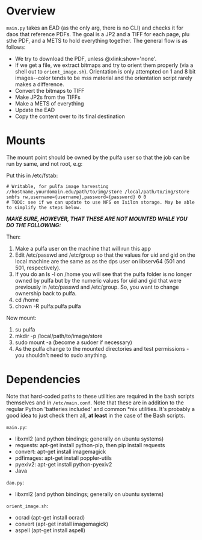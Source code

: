 Overview
========
`main.py` takes an EAD (as the only arg, there is no CLI) and checks it for daos 
that reference PDFs. The goal is a JP2 and a TIFF for each page, plu sthe PDF,
and a METS to hold everything together. The general flow is as follows:

 * We try to download the PDF, unless @xlink:show='none'.
 * If we get a file, we extract bitmaps and try to orient them properly (via a 
   shell out to `orient_image.sh`). Orientation is only attempted on 1 and 8 bit 
   images--color tends to be mss material and the orientation script rarely 
   makes a difference.
 * Convert the bitmaps to TIFF
 * Make JP2s from the TIFFs
 * Make a METS of everything
 * Update the EAD
 * Copy the content over to its final destination

Mounts
============
The mount point should be owned by the pulfa user so that the job can be run by 
same, and not root, e.g:

Put this in /etc/fstab:

```
# Writable, for pulfa image harvesting
//hostname.yourdomain.edu/path/to/img/store /local/path/to/img/store smbfs rw,username={username},password={password} 0 0 
# TODO: see if we can update to use NFS on Isilon storage. May be able to simplify the steps below.
```

___MAKE SURE, HOWEVER, THAT THESE ARE NOT MOUNTED WHILE YOU DO THE FOLLOWING:___

Then:
1. Make a pulfa user on the machine that will run this app
1. Edit /etc/passwd and /etc/group so that the values for uid and gid on the 
   local machine are the same as as the dps user on libserv64 (501 and 501, 
   respectively).
1. If you do an ls -l on /home you will see that the pulfa folder is no longer 
   owned by pulfa but by the numeric values for uid and gid that were previously 
   in /etc/passwd and /etc/group.  So, you want to change ownership back to 
   pulfa. 
1. cd /home
1. chown -R pulfa:pulfa pulfa

Now mount:
1. su pulfa
1. mkdir -p /local/path/to/image/store
1. sudo mount -a (become a sudoer if necessary)
1. As the pulfa change to the mounted directories and test permissions - you 
   shouldn't need to sudo anything. 

Dependencies
============
Note that hard-coded paths to these utilities are required in the bash scripts
themselves and in `/etc/main.conf`. Note that these are in addition to the 
regular Python 'batteries included' and common *nix utilities. It's probably a 
good idea to just check them all, __at least__ in the case of the Bash scripts.

`main.py`:
 * libxml2 (and python bindings; generally on ubuntu systems)
 * requests: apt-get install python-pip, then pip install requests
 * convert: apt-get install imagemagick
 * pdfimages: apt-get install poppler-utils
 * pyexiv2: apt-get install  python-pyexiv2
 * Java

`dao.py`:
* libxml2 (and python bindings; generally on ubuntu systems) 

`orient_image.sh`:
 * ocrad (apt-get install ocrad)
 * convert (apt-get install imagemagick)
 * aspell (apt-get install aspell)

